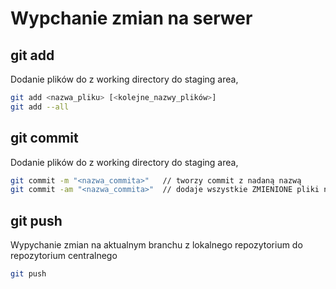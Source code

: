 # Wypchanie zmian na serwer
## git add  
Dodanie plików do z working directory do staging area,  
```bash  
git add <nazwa_pliku> [<kolejne_nazwy_plików>]
git add --all
```  
## git commit  
Dodanie plików do z working directory do staging area,  
```bash  
git commit -m "<nazwa_commita>"   // tworzy commit z nadaną nazwą
git commit -am "<nazwa_commita>"  // dodaje wszystkie ZMIENIONE pliki na staging i tworzy commit z nadaną nazwą. NOWE pliki należy dodać do commita ręcznie przy użyciu git add
```  
## git push  
Wypychanie zmian na aktualnym branchu z lokalnego repozytorium do repozytorium centralnego   
```bash  
git push
```  